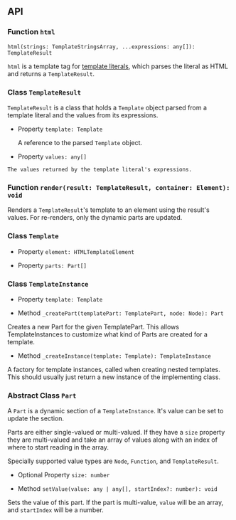 ## API

### Function `html`

`html(strings: TemplateStringsArray, ...expressions: any[]): TemplateResult`

`html` is a template tag for [template literals](https://developer.mozilla.org/en-US/docs/Web/JavaScript/Reference/Template_literals), which parses the literal as HTML and returns a `TemplateResult`.

### Class `TemplateResult`

`TemplateResult` is a class that holds a `Template` object parsed from a template literal and the values from its expressions.

  * Property `template: Template`

    A reference to the parsed `Template` object.

  *  Property `values: any[]`

    The values returned by the template literal's expressions.

### Function `render(result: TemplateResult, container: Element): void`

Renders a `TemplateResult`'s template to an element using the result's values. For re-renders, only the dynamic parts are updated.

### Class `Template`

  *  Property `element: HTMLTemplateElement`

  *  Property `parts: Part[]`

### Class `TemplateInstance`

 * Property `template: Template`

 * Method `_createPart(templatePart: TemplatePart, node: Node): Part`

 Creates a new Part for the given TemplatePart. This allows TemplateInstances to customize what kind of Parts are created for a template.

 * Method `_createInstance(template: Template): TemplateInstance`

 A factory for template instances, called when creating nested templates. This should usually just return a new instance of the implementing class.

### Abstract Class `Part`

A `Part` is a dynamic section of a `TemplateInstance`. It's value can be set to update the section.

Parts are either single-valued or multi-valued. If they have a `size` property they are multi-valued and take an array of values along with an index of where to start reading in the array.

Specially supported value types are `Node`, `Function`, and `TemplateResult`.

  * Optional Property `size: number`

  *  Method `setValue(value: any | any[], startIndex?: number): void`

  Sets the value of this part. If the part is multi-value, `value` will be an array, and `startIndex` will be a number.

